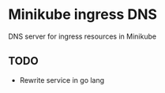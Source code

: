 # Minikube ingress DNS
DNS server for ingress resources in Minikube

## TODO
- Rewrite service in go lang